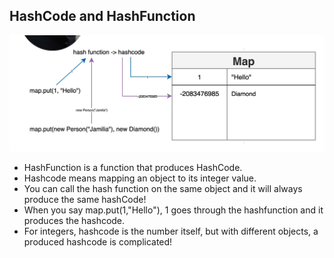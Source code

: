 HashCode and HashFunction
-
![img_1.png](img_1.png)

- HashFunction is a function that produces HashCode.
- Hashcode means mapping an object to its integer value.
- You can call the hash function on the same object and it will always produce the same hashCode!
- When you say map.put(1,"Hello"), 1 goes through the hashfunction and it produces the hashcode.
- For integers, hashcode is the number itself, but with different objects, a produced hashcode is complicated!
